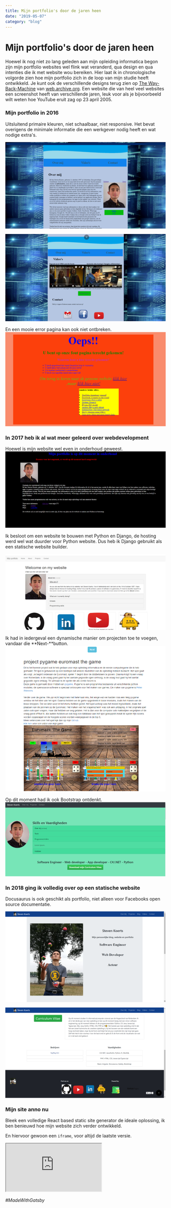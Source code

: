 ```yaml
---
title: Mijn portfolio's door de jaren heen
date: "2019-05-07"
category: "blog"
---
```


# Mijn portfolio's door de jaren heen

Hoewel ik nog niet zo lang geleden aan mijn opleiding informatica begon zijn mijn portfolio websites wel flink wat veranderd, qua design en qua intenties die ik met website wou bereiken. Hier laat ik in chronologische volgorde zien hoe mijn portfolio zich in de loop van mijn studie heeft ontwikkeld. Je kunt ook de verschillende designs terug zien op [The Way-Back-Machine](https://web.archive.org/web/20180701000000*/stevenkoerts.nl) van [web.archive.org](https://web.archive.org/). Een website die van heel veel websites een screenshot heeft van verschillende jaren, leuk voor als je bijvoorbeeld wilt weten hoe YouTube eruit zag op 23 april 2005. 

### Mijn portfolio in 2016
Uitsluitend primaire kleuren, niet schaalbaar, niet responsive. Het bevat overigens de minimale informatie die een werkgever nodig heeft en wat nodige extra's. 

![portfolio 1](../Mijn-portfolios-door-de-jaren-heen\portfolio-1.png)

![portfolio videos](../Mijn-portfolios-door-de-jaren-heen\portfolio-1-videos-contact.png)

En een mooie error pagina kan ook niet ontbreken.
![error page](../Mijn-portfolios-door-de-jaren-heen\portfolio-1-error.PNG)

### In 2017 heb ik al wat meer geleerd over webdevelopment

Hoewel is mijn website wel even in onderhoud geweest.
![onderhoud website](../Mijn-portfolios-door-de-jaren-heen/portfolio-onderhoudt.PNG)

Ik besloot om een website te bouwen met Python en Django, de hosting werd wel wat duurder voor Python website. Dus heb ik Django gebruikt als een statische website builder.

![python django website](../Mijn-portfolios-door-de-jaren-heen\python-website.PNG)

Ik had in iedergeval een dynamische manier om projecten toe te voegen, vandaar die **Next-**button.
![Python django projects](../Mijn-portfolios-door-de-jaren-heen\python-project.PNG)

Op dit moment had ik ook Bootstrap ontdenkt.
![bootstrap 4](..\Mijn-portfolios-door-de-jaren-heen\portfolio-4.PNG)


### In 2018 ging ik volledig over op een statische website

Docusaurus is ook geschikt als portfolio, niet alleen voor Facebooks open source documentatie. 

![docusaurus website](../Mijn-portfolios-door-de-jaren-heen\portfolio-docusaurus.png)

![docusaurus website](..\Mijn-portfolios-door-de-jaren-heen\portfolio-docusaurus-2.png)


### Mijn site anno nu

Bleek een volledige React based static site generator de ideale oplossing, ik ben benieuwd hoe mijn website zich verder ontwikkeld. 

En hiervoor gewoon een `iframe`, voor altijd de laatste versie.
<iframe src="http://stevenkoerts.nl"></iframe>

*#MadeWithGatsby*